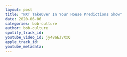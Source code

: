 ```yaml
---
layout: post
title: "NXT TakeOver In Your House Predictions Show"
date: 2020-06-06
categories: bob-culture
author: bob-culture
spotify_track_id: 
youtube_video_id: jy48aEJvXxQ
apple_track_id: 
youtube_metadata: 
---
```

